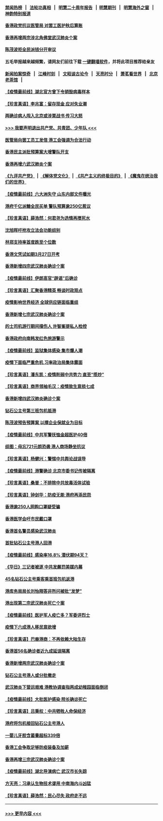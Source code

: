 #### [禁闻热榜](热点新闻.md?=0)  &nbsp;&nbsp;|&nbsp;&nbsp; [法轮功真相](https://github.com/gfw-breaker/truth/blob/master/README.md?=0) &nbsp;&nbsp;|&nbsp;&nbsp; [明慧二十周年报告](https://github.com/gfw-breaker/mh-reports/blob/master/README.md?=0) &nbsp;&nbsp;|&nbsp;&nbsp;[明慧期刊](https://github.com/gfw-breaker/mh-qikan) &nbsp;&nbsp;|&nbsp;&nbsp; [明慧海外之窗](https://github.com/gfw-breaker/mh-news/blob/master/README.md?=0) &nbsp;&nbsp;|&nbsp;&nbsp; [神韵特别报道](https://github.com/gfw-breaker/mh-news/blob/master/shenyun.md?=0)
#### [香港政党抗议医管局 对罢工医护秋后算账](../pages/nsc415/n11901746.md?t=02290002) 
#### [香港再增两宗涉北角佛堂武汉肺炎个案](../pages/nsc415/n11901737.md?t=02290002) 
#### [陈茂波拒全民派钱分开审议](../pages/nsc415/n11901672.md?t=02290002) 
#### 五毛举报越来越频繁，请网友们前往下载 [一键翻墙软件](https://github.com/gfw-breaker/ssr-accounts)，并将此项目推荐给亲友
#### [新闻拍案惊奇](https://github.com/gfw-breaker/banned-news/blob/master/pages/link4.md) &nbsp;&nbsp;|&nbsp;&nbsp; [江峰时刻](https://github.com/gfw-breaker/banned-news/blob/master/pages/link4.md) &nbsp;&nbsp;|&nbsp;&nbsp; [文昭谈古论今](https://github.com/gfw-breaker/banned-news/blob/master/pages/link4.md) &nbsp;&nbsp;|&nbsp;&nbsp; [天亮时分](https://github.com/gfw-breaker/banned-news/blob/master/pages/link4.md) &nbsp;&nbsp;|&nbsp;&nbsp; [萧茗看世界](https://github.com/gfw-breaker/banned-news/blob/master/pages/link4.md) &nbsp;&nbsp;|&nbsp;&nbsp; [北京老茶馆](https://github.com/gfw-breaker/banned-news/blob/master/pages/link4.md) &nbsp;&nbsp;|&nbsp;&nbsp; 
#### [【疫情最前线】湖北官方曾下令销毁病毒样本](../pages/nsc415/n11901518.md?t=02290002) 
#### [【珍言真语】李兆富：留存现金 应对失业潮](../pages/nsc415/n11901448.md?t=02290002) 
#### [两确诊病人闯入北京或涉栗战书 传习大怒](../pages/nsc415/n11901180.md?t=02290002) 
#### [>>> 我要声明退出共产党、共青团、少年队 <<<](https://github.com/begood0513/goodnews/blob/master/quit/letter.md) 
#### [医管局向罢工员工发信 港工会强调为合法行动](../pages/nsc415/n11898870.md?t=02290002) 
#### [香港民主派批预算案大增警队开支](../pages/nsc415/n11898813.md?t=02290002) 
#### [香港再增六武汉肺炎个案](../pages/nsc415/n11898843.md?t=02290002) 
#### [《九评共产党》](https://github.com/begood0513/9ping.md/blob/master/README.md) &nbsp;|&nbsp; [《解体党文化》](../../../../jtdwh.md/blob/master/README.md)  &nbsp;|&nbsp; [《共产主义的终极目的》](../../../../gczydzjmd.md/blob/master/README.md) &nbsp;|&nbsp; [《魔鬼在统治我们的世界》](../../../../mgztzwmdsj.md/blob/master/README.md) 
#### [【疫情最前线】六大洲失守 山东内部文件曝光](../pages/nsc415/n11898455.md?t=02290002) 
#### [港府千亿派糖全民买单 警队预算逾250亿惹议](../pages/nsc415/n11898608.md?t=02290002) 
#### [【珍言真语】薛浩然：何君尧为选情再搅死水](../pages/nsc415/n11898269.md?t=02290002) 
#### [沈旭晖吁抢攻立法会功能组别](../pages/nsc415/n11896084.md?t=02290002) 
#### [林郑支持率首度跌至个位数](../pages/nsc415/n11896058.md?t=02290002) 
#### [香港文凭试如期3月27日开考](../pages/nsc415/n11896055.md?t=02290002) 
#### [香港新增四宗武汉肺炎确诊个案](../pages/nsc415/n11896040.md?t=02290002) 
#### [【疫情最前线】伊朗高官“辟谣”后确诊](../pages/nsc415/n11895902.md?t=02290002) 
#### [【珍言真语】汇聚香港精英 畅谈时政观点](../pages/nsc415/n11895733.md?t=02290002) 
#### [疫情影响世界经济 全球供应链面临重组](../pages/nsc415/n11895634.md?t=02290002) 
#### [香港新增七宗武汉肺炎确诊个案](../pages/nsc415/n11893498.md?t=02290002) 
#### [的士司机游行期间撞伤人 许智峯提私人检控](../pages/nsc415/n11893483.md?t=02290002) 
#### [香港政府向南韩发红色旅游警示](../pages/nsc415/n11893398.md?t=02290002) 
#### [【疫情最前线】监狱集体感染 集市爆人潮](../pages/nsc415/n11893181.md?t=02290002) 
#### [疫情下面临严重危机  习率政治局集体露面](../pages/nsc415/n11893305.md?t=02290002) 
#### [【珍言真语】潘东凯：疫情削弱中共势力 直至“揽炒”](../pages/nsc415/n11892866.md?t=02290002) 
#### [【珍言真语】商界领袖毛汉：疫情致生意损七成](../pages/nsc415/n11890348.md?t=02290002) 
#### [香港新增四武汉肺炎确诊个案](../pages/nsc415/n11890610.md?t=02290002) 
#### [钻石公主号第三班包机抵港](../pages/nsc415/n11890645.md?t=02290002) 
#### [陈茂波预告预算案 以撑企业保就业为目标](../pages/nsc415/n11890574.md?t=02290002) 
#### [【疫情最前线】中共军警抚恤金超医护40倍](../pages/nsc415/n11890458.md?t=02290002) 
#### [组图：毋忘721元朗恐袭 港人商场静坐抗议](../pages/nsc415/n11876882.md?t=02290002) 
#### [【珍言真语】杨健兴：警惕中共舆论战误导](../pages/nsc415/n11888131.md?t=02290002) 
#### [【疫情最前线】港警确诊 北京市委书记传被隔离](../pages/nsc415/n11886872.md?t=02290002) 
#### [【珍言真语】桑普：不排除中共放毒活体试验](../pages/nsc415/n11886832.md?t=02290002) 
#### [【珍言真语】钟剑华：防疫无能 港府再添民怨](../pages/nsc415/n11884504.md?t=02290002) 
#### [香港逾250人网购口罩疑受骗](../pages/nsc415/n11884388.md?t=02290002) 
#### [香港医学会吁市民戴口罩](../pages/nsc415/n11884367.md?t=02290002) 
#### [香港首名警员感染武汉肺炎](../pages/nsc415/n11884357.md?t=02290002) 
#### [首批钻石公主号港人回港](../pages/nsc415/n11884333.md?t=02290002) 
#### [【疫情最前线】感染率16.8% 潜伏期94天？](../pages/nsc415/n11884256.md?t=02290002) 
#### [《华日》三记者被逐 中共发飙罚美媒内幕](../pages/nsc415/n11884184.md?t=02290002) 
#### [45名钻石公主号乘客乘首班包机返港](../pages/nsc415/n11881770.md?t=02290002) 
#### [港库务局局长刘怡翔答非所问被批“发梦”](../pages/nsc415/n11881752.md?t=02290002) 
#### [港出现第二宗武汉肺炎死亡个案](../pages/nsc415/n11881736.md?t=02290002) 
#### [【疫情最前线】医护军人疫亡多？军委评烈士](../pages/nsc415/n11881655.md?t=02290002) 
#### [疫情下六成港人移民意欲增](../pages/nsc415/n11881699.md?t=02290002) 
#### [【珍言真语】巴裔港商：不再依赖大陆生存](../pages/nsc415/n11881126.md?t=02290002) 
#### [香港首56名确诊者近九成延误隔离](../pages/nsc415/n11879079.md?t=02290002) 
#### [香港新增两宗武汉肺炎确诊个案](../pages/nsc415/n11879064.md?t=02290002) 
#### [钻石公主号港人或分批撤走](../pages/nsc415/n11879029.md?t=02290002) 
#### [武汉肺炎下营运艰难 港教协调查指两成幼稚园面临倒闭](../pages/nsc415/n11878989.md?t=02290002) 
#### [【疫情最前线】大批医护感染 院长确诊死亡](../pages/nsc415/n11878595.md?t=02290002) 
#### [【珍言真语】吕秉权：中共牺牲人命保经济](../pages/nsc415/n11878390.md?t=02290002) 
#### [港府将包机接回钻石公主号港人](../pages/nsc415/n11876352.md?t=02290002) 
#### [一婴儿牙胶含菌量超标339倍](../pages/nsc415/n11876336.md?t=02290002) 
#### [香港工会争取足够防疫装备及加薪](../pages/nsc415/n11876313.md?t=02290002) 
#### [香港再增三宗武汉肺炎确诊个案](../pages/nsc415/n11876297.md?t=02290002) 
#### [【疫情最前线】湖北导演病亡 武汉市长失踪](../pages/nsc415/n11876272.md?t=02290002) 
#### [方天亮：习承认生物技术谬用 中南海内斗凶猛](../pages/nsc415/n11873679.md?t=02290002) 
#### [【珍言真语】薛浩然：民心尽失 政府走不远](../pages/nsc415/n11875838.md?t=02290002) 

----
#### [ >>> 更早内容 <<< ](../indexes/nsc415-earlier.md)
